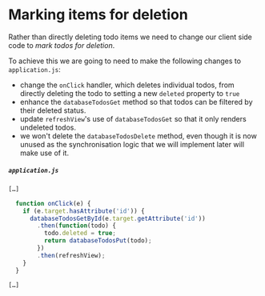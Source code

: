 # Marking items for deletion

Rather than directly deleting todo items we need to change our client side code to *mark todos for deletion*.

To achieve this we are going to need to make the following changes to `application.js`:

- change the `onClick` handler, which deletes individual todos, from directly deleting the todo to setting a new `deleted` property to `true`
- enhance the `databaseTodosGet` method so that todos can be filtered by their deleted status.
- update `refreshView`'s use of `databaseTodosGet` so that it only renders undeleted todos.
- we won't delete the `databaseTodosDelete` method, even though it is now unused as the synchronisation logic that we will implement later will make use of it.

##### `application.js`

```js
[…]

  function onClick(e) {
    if (e.target.hasAttribute('id')) {
      databaseTodosGetById(e.target.getAttribute('id'))
        .then(function(todo) {
          todo.deleted = true;
          return databaseTodosPut(todo);
        })
        .then(refreshView);
    }
  }

[…]

  
```
